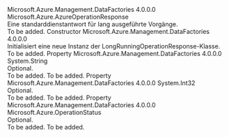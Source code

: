<Type Name="LongRunningOperationResponse" FullName="Microsoft.Azure.Management.DataFactories.Common.Models.LongRunningOperationResponse">
  <TypeSignature Language="C#" Value="public class LongRunningOperationResponse : Microsoft.Azure.AzureOperationResponse" />
  <TypeSignature Language="ILAsm" Value=".class public auto ansi beforefieldinit LongRunningOperationResponse extends Microsoft.Azure.AzureOperationResponse" />
  <TypeSignature Language="DocId" Value="T:Microsoft.Azure.Management.DataFactories.Common.Models.LongRunningOperationResponse" />
  <TypeSignature Language="VB.NET" Value="Public Class LongRunningOperationResponse&#xA;Inherits AzureOperationResponse" />
  <TypeSignature Language="F#" Value="type LongRunningOperationResponse = class&#xA;    inherit AzureOperationResponse" />
  <AssemblyInfo>
    <AssemblyName>Microsoft.Azure.Management.DataFactories</AssemblyName>
    <AssemblyVersion>4.0.0.0</AssemblyVersion>
  </AssemblyInfo>
  <Base>
    <BaseTypeName>Microsoft.Azure.AzureOperationResponse</BaseTypeName>
  </Base>
  <Interfaces />
  <Docs>
    <summary>
            Eine standarddienstantwort für lang ausgeführte Vorgänge.
            </summary>
    <remarks>To be added.</remarks>
  </Docs>
  <Members>
    <Member MemberName=".ctor">
      <MemberSignature Language="C#" Value="public LongRunningOperationResponse ();" />
      <MemberSignature Language="ILAsm" Value=".method public hidebysig specialname rtspecialname instance void .ctor() cil managed" />
      <MemberSignature Language="DocId" Value="M:Microsoft.Azure.Management.DataFactories.Common.Models.LongRunningOperationResponse.#ctor" />
      <MemberSignature Language="VB.NET" Value="Public Sub New ()" />
      <MemberType>Constructor</MemberType>
      <AssemblyInfo>
        <AssemblyName>Microsoft.Azure.Management.DataFactories</AssemblyName>
        <AssemblyVersion>4.0.0.0</AssemblyVersion>
      </AssemblyInfo>
      <Parameters />
      <Docs>
        <summary>
            Initialisiert eine neue Instanz der LongRunningOperationResponse-Klasse.
            </summary>
        <remarks>To be added.</remarks>
      </Docs>
    </Member>
    <Member MemberName="OperationStatusLink">
      <MemberSignature Language="C#" Value="public string OperationStatusLink { get; set; }" />
      <MemberSignature Language="ILAsm" Value=".property instance string OperationStatusLink" />
      <MemberSignature Language="DocId" Value="P:Microsoft.Azure.Management.DataFactories.Common.Models.LongRunningOperationResponse.OperationStatusLink" />
      <MemberSignature Language="VB.NET" Value="Public Property OperationStatusLink As String" />
      <MemberSignature Language="F#" Value="member this.OperationStatusLink : string with get, set" Usage="Microsoft.Azure.Management.DataFactories.Common.Models.LongRunningOperationResponse.OperationStatusLink" />
      <MemberType>Property</MemberType>
      <AssemblyInfo>
        <AssemblyName>Microsoft.Azure.Management.DataFactories</AssemblyName>
        <AssemblyVersion>4.0.0.0</AssemblyVersion>
      </AssemblyInfo>
      <ReturnValue>
        <ReturnType>System.String</ReturnType>
      </ReturnValue>
      <Docs>
        <summary>
            Optional.
            </summary>
        <value>To be added.</value>
        <remarks>To be added.</remarks>
      </Docs>
    </Member>
    <Member MemberName="RetryAfter">
      <MemberSignature Language="C#" Value="public int RetryAfter { get; set; }" />
      <MemberSignature Language="ILAsm" Value=".property instance int32 RetryAfter" />
      <MemberSignature Language="DocId" Value="P:Microsoft.Azure.Management.DataFactories.Common.Models.LongRunningOperationResponse.RetryAfter" />
      <MemberSignature Language="VB.NET" Value="Public Property RetryAfter As Integer" />
      <MemberSignature Language="F#" Value="member this.RetryAfter : int with get, set" Usage="Microsoft.Azure.Management.DataFactories.Common.Models.LongRunningOperationResponse.RetryAfter" />
      <MemberType>Property</MemberType>
      <AssemblyInfo>
        <AssemblyName>Microsoft.Azure.Management.DataFactories</AssemblyName>
        <AssemblyVersion>4.0.0.0</AssemblyVersion>
      </AssemblyInfo>
      <ReturnValue>
        <ReturnType>System.Int32</ReturnType>
      </ReturnValue>
      <Docs>
        <summary>
            Optional.
            </summary>
        <value>To be added.</value>
        <remarks>To be added.</remarks>
      </Docs>
    </Member>
    <Member MemberName="Status">
      <MemberSignature Language="C#" Value="public Microsoft.Azure.OperationStatus Status { get; set; }" />
      <MemberSignature Language="ILAsm" Value=".property instance valuetype Microsoft.Azure.OperationStatus Status" />
      <MemberSignature Language="DocId" Value="P:Microsoft.Azure.Management.DataFactories.Common.Models.LongRunningOperationResponse.Status" />
      <MemberSignature Language="VB.NET" Value="Public Property Status As OperationStatus" />
      <MemberSignature Language="F#" Value="member this.Status : Microsoft.Azure.OperationStatus with get, set" Usage="Microsoft.Azure.Management.DataFactories.Common.Models.LongRunningOperationResponse.Status" />
      <MemberType>Property</MemberType>
      <AssemblyInfo>
        <AssemblyName>Microsoft.Azure.Management.DataFactories</AssemblyName>
        <AssemblyVersion>4.0.0.0</AssemblyVersion>
      </AssemblyInfo>
      <ReturnValue>
        <ReturnType>Microsoft.Azure.OperationStatus</ReturnType>
      </ReturnValue>
      <Docs>
        <summary>
            Optional.
            </summary>
        <value>To be added.</value>
        <remarks>To be added.</remarks>
      </Docs>
    </Member>
  </Members>
</Type>